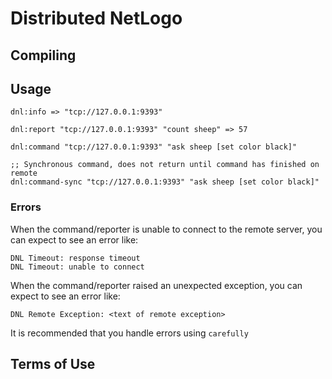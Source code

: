 # Distributed NetLogo

## Compiling

## Usage

```
dnl:info => "tcp://127.0.0.1:9393"
```

```
dnl:report "tcp://127.0.0.1:9393" "count sheep" => 57
```

```
dnl:command "tcp://127.0.0.1:9393" "ask sheep [set color black]"
```

```
;; Synchronous command, does not return until command has finished on remote
dnl:command-sync "tcp://127.0.0.1:9393" "ask sheep [set color black]"
```

### Errors

When the command/reporter is unable to connect to the remote server, you can expect to see an error like:

```
DNL Timeout: response timeout
DNL Timeout: unable to connect
```

When the command/reporter raised an unexpected exception, you can expect to see an error like:

```
DNL Remote Exception: <text of remote exception>
```

It is recommended that you handle errors using `carefully`

## Terms of Use
